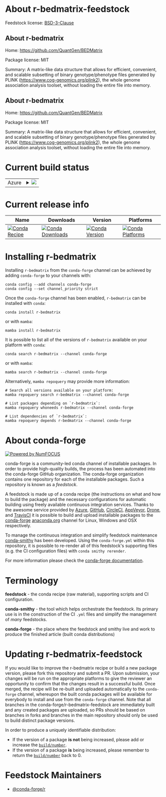 About r-bedmatrix-feedstock
===========================

Feedstock license: [BSD-3-Clause](https://github.com/conda-forge/r-bedmatrix-feedstock/blob/main/LICENSE.txt)


About r-bedmatrix
-----------------

Home: https://github.com/QuantGen/BEDMatrix

Package license: MIT

Summary: A matrix-like data structure that allows for efficient, convenient, and scalable subsetting of binary genotype/phenotype files generated by PLINK (<https://www.cog-genomics.org/plink2>), the whole genome association analysis toolset, without loading the entire file into memory.

About r-bedmatrix
-----------------

Home: https://github.com/QuantGen/BEDMatrix

Package license: MIT

Summary: A matrix-like data structure that allows for efficient, convenient, and scalable subsetting of binary genotype/phenotype files generated by PLINK (<https://www.cog-genomics.org/plink2>), the whole genome association analysis toolset, without loading the entire file into memory.

Current build status
====================


<table>
    
  <tr>
    <td>Azure</td>
    <td>
      <details>
        <summary>
          <a href="https://dev.azure.com/conda-forge/feedstock-builds/_build/latest?definitionId=23954&branchName=main">
            <img src="https://dev.azure.com/conda-forge/feedstock-builds/_apis/build/status/r-bedmatrix-feedstock?branchName=main">
          </a>
        </summary>
        <table>
          <thead><tr><th>Variant</th><th>Status</th></tr></thead>
          <tbody><tr>
              <td>linux_64</td>
              <td>
                <a href="https://dev.azure.com/conda-forge/feedstock-builds/_build/latest?definitionId=23954&branchName=main">
                  <img src="https://dev.azure.com/conda-forge/feedstock-builds/_apis/build/status/r-bedmatrix-feedstock?branchName=main&jobName=linux&configuration=linux%20linux_64_" alt="variant">
                </a>
              </td>
            </tr><tr>
              <td>osx_64</td>
              <td>
                <a href="https://dev.azure.com/conda-forge/feedstock-builds/_build/latest?definitionId=23954&branchName=main">
                  <img src="https://dev.azure.com/conda-forge/feedstock-builds/_apis/build/status/r-bedmatrix-feedstock?branchName=main&jobName=osx&configuration=osx%20osx_64_" alt="variant">
                </a>
              </td>
            </tr>
          </tbody>
        </table>
      </details>
    </td>
  </tr>
</table>

Current release info
====================

| Name | Downloads | Version | Platforms |
| --- | --- | --- | --- |
| [![Conda Recipe](https://img.shields.io/badge/recipe-r--bedmatrix-green.svg)](https://anaconda.org/conda-forge/r-bedmatrix) | [![Conda Downloads](https://img.shields.io/conda/dn/conda-forge/r-bedmatrix.svg)](https://anaconda.org/conda-forge/r-bedmatrix) | [![Conda Version](https://img.shields.io/conda/vn/conda-forge/r-bedmatrix.svg)](https://anaconda.org/conda-forge/r-bedmatrix) | [![Conda Platforms](https://img.shields.io/conda/pn/conda-forge/r-bedmatrix.svg)](https://anaconda.org/conda-forge/r-bedmatrix) |

Installing r-bedmatrix
======================

Installing `r-bedmatrix` from the `conda-forge` channel can be achieved by adding `conda-forge` to your channels with:

```
conda config --add channels conda-forge
conda config --set channel_priority strict
```

Once the `conda-forge` channel has been enabled, `r-bedmatrix` can be installed with `conda`:

```
conda install r-bedmatrix
```

or with `mamba`:

```
mamba install r-bedmatrix
```

It is possible to list all of the versions of `r-bedmatrix` available on your platform with `conda`:

```
conda search r-bedmatrix --channel conda-forge
```

or with `mamba`:

```
mamba search r-bedmatrix --channel conda-forge
```

Alternatively, `mamba repoquery` may provide more information:

```
# Search all versions available on your platform:
mamba repoquery search r-bedmatrix --channel conda-forge

# List packages depending on `r-bedmatrix`:
mamba repoquery whoneeds r-bedmatrix --channel conda-forge

# List dependencies of `r-bedmatrix`:
mamba repoquery depends r-bedmatrix --channel conda-forge
```


About conda-forge
=================

[![Powered by
NumFOCUS](https://img.shields.io/badge/powered%20by-NumFOCUS-orange.svg?style=flat&colorA=E1523D&colorB=007D8A)](https://numfocus.org)

conda-forge is a community-led conda channel of installable packages.
In order to provide high-quality builds, the process has been automated into the
conda-forge GitHub organization. The conda-forge organization contains one repository
for each of the installable packages. Such a repository is known as a *feedstock*.

A feedstock is made up of a conda recipe (the instructions on what and how to build
the package) and the necessary configurations for automatic building using freely
available continuous integration services. Thanks to the awesome service provided by
[Azure](https://azure.microsoft.com/en-us/services/devops/), [GitHub](https://github.com/),
[CircleCI](https://circleci.com/), [AppVeyor](https://www.appveyor.com/),
[Drone](https://cloud.drone.io/welcome), and [TravisCI](https://travis-ci.com/)
it is possible to build and upload installable packages to the
[conda-forge](https://anaconda.org/conda-forge) [anaconda.org](https://anaconda.org/)
channel for Linux, Windows and OSX respectively.

To manage the continuous integration and simplify feedstock maintenance
[conda-smithy](https://github.com/conda-forge/conda-smithy) has been developed.
Using the ``conda-forge.yml`` within this repository, it is possible to re-render all of
this feedstock's supporting files (e.g. the CI configuration files) with ``conda smithy rerender``.

For more information please check the [conda-forge documentation](https://conda-forge.org/docs/).

Terminology
===========

**feedstock** - the conda recipe (raw material), supporting scripts and CI configuration.

**conda-smithy** - the tool which helps orchestrate the feedstock.
                   Its primary use is in the construction of the CI ``.yml`` files
                   and simplify the management of *many* feedstocks.

**conda-forge** - the place where the feedstock and smithy live and work to
                  produce the finished article (built conda distributions)


Updating r-bedmatrix-feedstock
==============================

If you would like to improve the r-bedmatrix recipe or build a new
package version, please fork this repository and submit a PR. Upon submission,
your changes will be run on the appropriate platforms to give the reviewer an
opportunity to confirm that the changes result in a successful build. Once
merged, the recipe will be re-built and uploaded automatically to the
`conda-forge` channel, whereupon the built conda packages will be available for
everybody to install and use from the `conda-forge` channel.
Note that all branches in the conda-forge/r-bedmatrix-feedstock are
immediately built and any created packages are uploaded, so PRs should be based
on branches in forks and branches in the main repository should only be used to
build distinct package versions.

In order to produce a uniquely identifiable distribution:
 * If the version of a package **is not** being increased, please add or increase
   the [``build/number``](https://docs.conda.io/projects/conda-build/en/latest/resources/define-metadata.html#build-number-and-string).
 * If the version of a package **is** being increased, please remember to return
   the [``build/number``](https://docs.conda.io/projects/conda-build/en/latest/resources/define-metadata.html#build-number-and-string)
   back to 0.

Feedstock Maintainers
=====================

* [@conda-forge/r](https://github.com/orgs/conda-forge/teams/r/)

